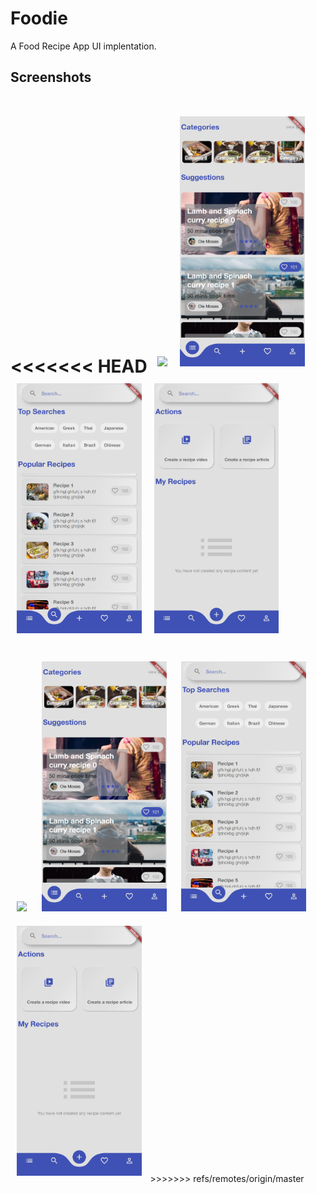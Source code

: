 # Foodie

A Food Recipe App UI implentation.

## Screenshots
<<<<<<< HEAD
<img src="screenshots/Splash.png" height="400em" hspace=10 vspace=10/><img src="screenshots/Highlights.png" height="400em" hspace=10 vspace=10/><img src="screenshots/Search.png" height="400em" hspace=10 vspace=10/><img src="screenshots/Actions.png" height="400em" hspace=10 vspace=10/>
=======
<img src="screenshots/Splash.png" height="400em" hspace=10 vspace=10/>
<img src="screenshots/Highlights.png" height="400em" hspace=10 vspace=10/>
<img src="screenshots/Search.png" height="400em" hspace=10 vspace=10/>
<img src="screenshots/Actions.png" height="400em" hspace=10 vspace=10/>
>>>>>>> refs/remotes/origin/master

